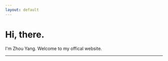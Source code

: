 ```yaml
---
layout: default
---
```


# Hi, there.
<script language="javaScript"> 
now = new Date(),hour = now.getHours() 
if(hour < 6){document.write("Good Midnight!")} 
else if (hour < 12){document.write("Good Morning!")} 
else if (hour < 14){document.write("Good Noon!")} 
else if (hour < 17){document.write(txt="**Good Afternoon!**")} 
else if (hour < 19){document.write("Good Evening!")} 
else if (hour < 22){document.write("Good Night!")} 
else {document.write("Good Night!")} 
</script>
I'm Zhou Yang. Welcome to my offical website. 

***



